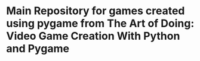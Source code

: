 # Main Repository for games created using pygame from The Art of Doing: Video Game Creation With Python and Pygame
